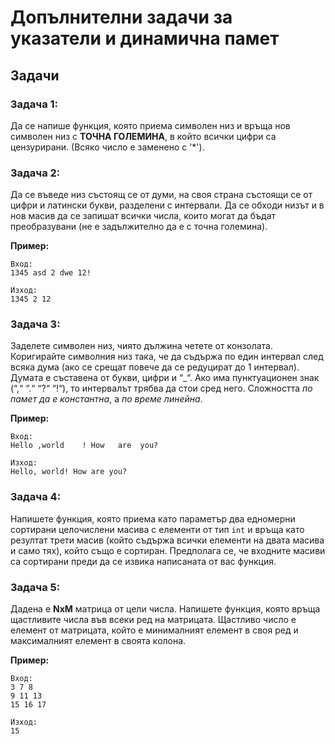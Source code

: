<h1> Допълнителни задачи за указатели и динамична памет</h1>

## Задачи

### Задача 1:
Да се напише функция, която приема символен низ и връща нов символен низ с **ТОЧНА ГОЛЕМИНА**, в който всички цифри са цензурирани. (Всяко число е заменено с '*').

### Задача 2:
Да се въведе низ състоящ се от думи, на своя страна състоящи се от цифри и латински букви, разделени с интервали. Да се обходи низът и в нов масив да се запишат всички числа, които могат да бъдат преобразувани (не е задължително да е с точна големина).

**Пример:**
```
Вход:
1345 asd 2 dwe 12!

Изход:
1345 2 12
```

### Задача 3:
Заделете символен низ, чиято дължина четете от конзолата. Коригирайте символния низ така, че да съдържа по един интервал след всяка дума (ако се срещат повече да се редуцират до 1 интервал). Думата е съставена от букви, цифри и “_“. Ако има пунктуационен знак (“,“ “.“ “?“ “!“), то интервалът трябва да стои сред него. Сложността *по памет да е константна*, а *по време линейна*.

**Пример:**
```
Вход:
Hello ,world    ! How   are  you?

Изход:
Hello, world! How are you?
```

### Задача 4:
Напишете функция, която приема като параметър два едномерни сортирани целочислени масива с елементи от тип `int` и връща като резултат трети масив (който съдържа всички елементи на двата масива и само тях), който също е сортиран.
Предполага се, че входните масиви са сортирани преди да се извика написаната от вас функция.

### Задача 5:
Дадена е **NxM** матрица от цели числа. Напишете функция, която връща щастливите числа във всеки ред на матрицата. Щастливо число е елемент от матрицата, който е минималният елемент в своя ред и максималният елемент в своята колона.

**Пример:**
```
Вход:
3 7 8
9 11 13
15 16 17

Изход:
15
```